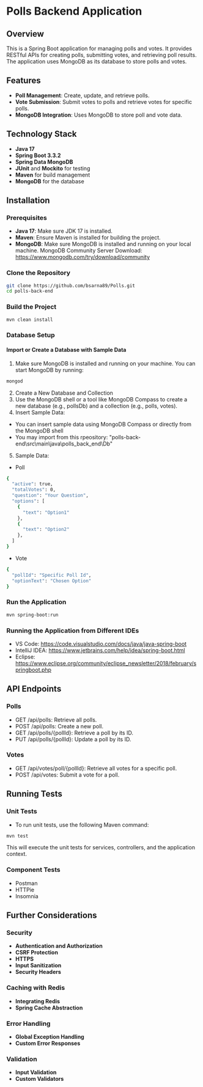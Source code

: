 # Polls Backend Application

## Overview

This is a Spring Boot application for managing polls and votes. It provides RESTful APIs for creating polls, submitting votes, and retrieving poll results. The application uses MongoDB as its database to store polls and votes.

## Features

- **Poll Management**: Create, update, and retrieve polls.
- **Vote Submission**: Submit votes to polls and retrieve votes for specific polls.
- **MongoDB Integration**: Uses MongoDB to store poll and vote data.

## Technology Stack

- **Java 17**
- **Spring Boot 3.3.2**
- **Spring Data MongoDB**
- **JUnit** and **Mockito** for testing
- **Maven** for build management
- **MongoDB** for the database

## Installation

### Prerequisites

- **Java 17**: Make sure JDK 17 is installed.
- **Maven**: Ensure Maven is installed for building the project.
- **MongoDB**: Make sure MongoDB is installed and running on your local machine. MongoDB Community Server Download: https://www.mongodb.com/try/download/community

### Clone the Repository

```bash
git clone https://github.com/bsarna89/Polls.git
cd polls-back-end
```

### Build the Project

```bash
mvn clean install
```

### Database Setup
#### Import or Create a Database with Sample Data
1. Make sure MongoDB is installed and running on your machine. You can start MongoDB by running:
```bash
mongod
```
2. Create a New Database and Collection
3. Use the MongoDB shell or a tool like MongoDB Compass to create a new database (e.g., pollsDb) and a collection (e.g., polls, votes).
4. Insert Sample Data:

- You can insert sample data using MongoDB Compass or directly from the MongoDB shell
- You may import from this rpeository:  "polls-back-end\src\main\java\polls_back_end\Db"

5. Sample Data:

- Poll 
```bash
{
  "active": true,
  "totalVotes": 0,
  "question": "Your Question",
  "options": [
    {
      "text": "Option1"
    },
    {
      "text": "Option2"
    },
  ]
}
```
- Vote
```bash
{
  "pollId": "Specific Poll Id",
  "optionText": "Chosen Option"
}
```

### Run the Application
```bash
mvn spring-boot:run
```
### Running the Application from Different IDEs
- VS Code: https://code.visualstudio.com/docs/java/java-spring-boot
- IntelliJ IDEA: https://www.jetbrains.com/help/idea/spring-boot.html
- Eclipse: https://www.eclipse.org/community/eclipse_newsletter/2018/february/springboot.php


## API Endpoints
### Polls
- GET /api/polls: Retrieve all polls.
- POST /api/polls: Create a new poll.
- GET /api/polls/{pollId}: Retrieve a poll by its ID.
- PUT /api/polls/{pollId}: Update a poll by its ID.
### Votes
- GET /api/votes/poll/{pollId}: Retrieve all votes for a specific poll.
- POST /api/votes: Submit a vote for a poll.


## Running Tests
### Unit Tests
- To run unit tests, use the following Maven command:
```bash
mvn test
```
This will execute the unit tests for services, controllers, and the application context.

### Component Tests
- Postman
- HTTPie
- Insomnia

##  Further Considerations

### Security

- **Authentication and Authorization** 
- **CSRF Protection**
- **HTTPS**
- **Input Sanitization**
- **Security Headers**

### Caching with Redis

- **Integrating Redis**
- **Spring Cache Abstraction**

### Error Handling
- **Global Exception Handling**
- **Custom Error Responses**

### Validation
- **Input Validation**
- **Custom Validators** 